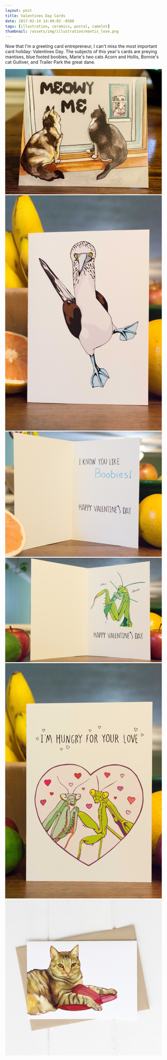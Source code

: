 ```yaml
---
layout: post
title: Valentines Day Cards
date: 2017-02-14 14:49:03 -0500
tags: [illustration, ceramics, postal, camelot]
thumbnail: /assets/img/illustration/mantis_love.png
---
```


Now that I'm a greeting card entrepreneur, I can't miss the most important card holiday: Valentines Day. The subjects of this year's cards are preying mantises, blue footed boobies, Marie's two cats Acorn and Hollis, Bonnie's cat Gulliver, and Trailer Park the great dane.

<div class="row">
  <div class="col-lg-12 pt-4">
  	<img class="prototype" src="/assets/img/design/meowy_me_card.jpg" alt="Meowy me A7 Valentines Day Card"/>
  </div>
  <div class="col-md-6 pt-4">
  	<img class="prototype" src="/assets/img/design/boobies_card_front.jpg" alt="Boobie A7 Valentines Day Card Front"/>
  </div>
  <div class="col-md-6 pt-4">
  	<img class="prototype" src="/assets/img/design/boobies_card_inside.jpg" alt="Boobie A7 Valentines Day Card Back"/>
  </div>
  <div class="col-md-6 pt-4">
  	<img class="prototype" src="/assets/img/design/mantis_card_inside.jpg" alt="Mantis A7 Valentines Day Card Back"/>
  </div>
  <div class="col-md-6 pt-4">
    <img class="prototype" src="/assets/img/design/mantis_card_front.jpg" alt="Mantis A7 Valentines Day Card Front"/>
  </div>
  <div class="col-lg-12 pt-4">
  	<img class="prototype" src="/assets/img/design/gully_card.jpg" alt="Gulliver A7 Valentines Day Card"/>
  </div>
</div>
